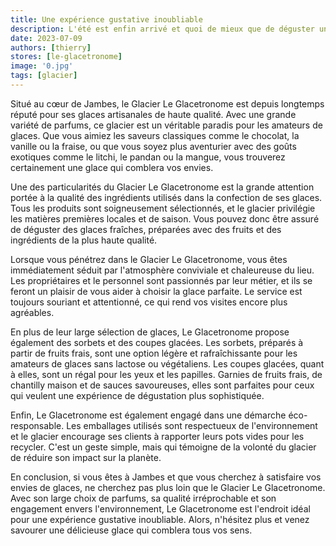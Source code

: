 ```yaml
---
title: Une expérience gustative inoubliable
description: L'été est enfin arrivé et quoi de mieux que de déguster une délicieuse glace pour se rafraîchir et se régaler ? Si vous êtes à Jambes, en Belgique, ne cherchez pas plus loin, le glacier Le Glacetronome est l'endroit idéal pour satisfaire vos papilles et vivre une expérience gustative inoubliable.
date: 2023-07-09
authors: [thierry]
stores: [le-glacetronome]
image: '0.jpg'
tags: [glacier]
---
```

Situé au cœur de Jambes, le Glacier Le Glacetronome est depuis longtemps réputé pour ses glaces artisanales de haute qualité. Avec une grande variété de parfums, ce glacier est un véritable paradis pour les amateurs de glaces. Que vous aimiez les saveurs classiques comme le chocolat, la vanille ou la fraise, ou que vous soyez plus aventurier avec des goûts exotiques comme le litchi, le pandan ou la mangue, vous trouverez certainement une glace qui comblera vos envies.

 Une des particularités du Glacier Le Glacetronome est la grande attention portée à la qualité des ingrédients utilisés dans la confection de ses glaces. Tous les produits sont soigneusement sélectionnés, et le glacier privilégie les matières premières locales et de saison. Vous pouvez donc être assuré de déguster des glaces fraîches, préparées avec des fruits et des ingrédients de la plus haute qualité.

 Lorsque vous pénétrez dans le Glacier Le Glacetronome, vous êtes immédiatement séduit par l'atmosphère conviviale et chaleureuse du lieu. Les propriétaires et le personnel sont passionnés par leur métier, et ils se feront un plaisir de vous aider à choisir la glace parfaite. Le service est toujours souriant et attentionné, ce qui rend vos visites encore plus agréables.

 En plus de leur large sélection de glaces, Le Glacetronome propose également des sorbets et des coupes glacées. Les sorbets, préparés à partir de fruits frais, sont une option légère et rafraîchissante pour les amateurs de glaces sans lactose ou végétaliens. Les coupes glacées, quant à elles, sont un régal pour les yeux et les papilles. Garnies de fruits frais, de chantilly maison et de sauces savoureuses, elles sont parfaites pour ceux qui veulent une expérience de dégustation plus sophistiquée.

 Enfin, Le Glacetronome est également engagé dans une démarche éco-responsable. Les emballages utilisés sont respectueux de l'environnement et le glacier encourage ses clients à rapporter leurs pots vides pour les recycler. C'est un geste simple, mais qui témoigne de la volonté du glacier de réduire son impact sur la planète.

 En conclusion, si vous êtes à Jambes et que vous cherchez à satisfaire vos envies de glaces, ne cherchez pas plus loin que le Glacier Le Glacetronome. Avec son large choix de parfums, sa qualité irréprochable et son engagement envers l'environnement, Le Glacetronome est l'endroit idéal pour une expérience gustative inoubliable. Alors, n'hésitez plus et venez savourer une délicieuse glace qui comblera tous vos sens.